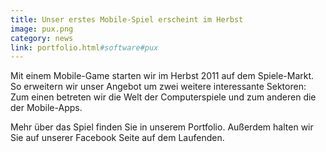 ```yaml
---
title: Unser erstes Mobile-Spiel erscheint im Herbst
image: pux.png
category: news
link: portfolio.html#software#pux
---
```

Mit einem Mobile-Game starten wir im Herbst 2011 auf dem Spiele-Markt. So erweitern wir unser Angebot um zwei weitere interessante Sektoren: Zum einen betreten wir die Welt der Computerspiele und zum anderen die der Mobile-Apps.

Mehr über das Spiel finden Sie in unserem Portfolio. Außerdem halten wir Sie auf unserer Facebook Seite auf dem Laufenden.
